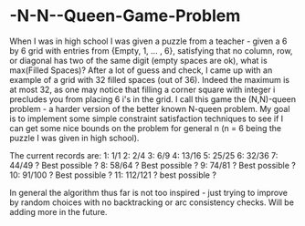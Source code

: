 # -N-N--Queen-Game-Problem

When I was in high school I was given a puzzle from a teacher - given a 6 by 6 grid with entries from {Empty, 1, ... , 6}, satisfying that no column, row, or diagonal has two of the same digit (empty spaces are ok), what is max(Filled Spaces)? After a lot of guess and check, I came up with an example of a grid with 32 filled spaces (out of 36). Indeed the maximum is at most 32, as one may notice that filling a corner square with integer i precludes you from placing 6 i's in the grid. I call this game the (N,N)-queen problem - a harder version of the better known N-queen problem. My goal is to implement some simple constraint satisfaction techniques to see if I can get some nice bounds on the problem for general n (n = 6 being the puzzle I was given in high school).

The current records are:
1: 1/1
2: 2/4
3: 6/9
4: 13/16
5: 25/25
6: 32/36
7: 44/49 ? Best possible ?
8: 58/64 ? Best possible ?
9: 74/81 ? Best possible ?
10: 91/100 ? Best possible ?
11: 112/121 ? best possible ?

In general the algorithm thus far is not too inspired - just trying to improve by random choices with no backtracking or arc consistency checks. Will be adding more in the future.
